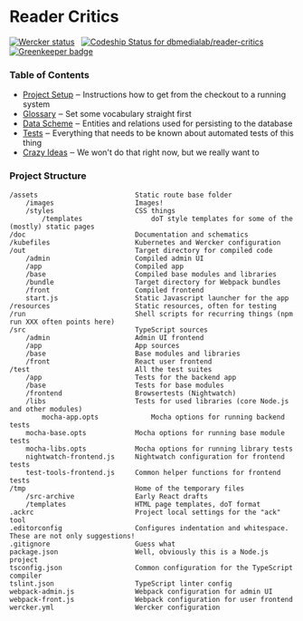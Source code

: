 # Reader Critics

[![Wercker status](https://app.wercker.com/status/becb14dfb1645c8010f604bdbb6aeeca/s/develop "wercker status")](https://app.wercker.com/project/byKey/becb14dfb1645c8010f604bdbb6aeeca)
&nbsp;
[![Codeship Status for dbmedialab/reader-critics](https://app.codeship.com/projects/50e81240-2277-0135-9adb-62dd7db260b1/status?branch=develop)](https://app.codeship.com/projects/221684)
&nbsp;
[![Greenkeeper badge](https://badges.greenkeeper.io/dbmedialab/Reader-critics.svg?token=a55103c0252ec9f2b14f7bb9af0229280aeba52887991f94b78b271f245e9f0c)](https://greenkeeper.io/)

### Table of Contents

* [Project Setup](doc/project-setup.md) ‒ Instructions how to get from the checkout to a running system
* [Glossary](doc/glossary.md) ‒ Set some vocabulary straight first
* [Data Scheme](doc/data-scheme.md) ‒ Entities and relations used for persisting to the database
* [Tests](doc/tests.md) ‒ Everything that needs to be known about automated tests of this thing
* [Crazy Ideas](doc/think-about-these-crazy-ideas.md) ‒ We won't do that right now, but we really want to

### Project Structure

```
/assets                        Static route base folder
    /images                    Images!
    /styles                    CSS things
		/templates                 doT style templates for some of the (mostly) static pages
/doc                           Documentation and schematics
/kubefiles                     Kubernetes and Wercker configuration
/out                           Target directory for compiled code
    /admin                     Compiled admin UI
    /app                       Compiled app
    /base                      Compiled base modules and libraries
    /bundle                    Target directory for Webpack bundles
    /front                     Compiled frontend
    start.js                   Static Javascript launcher for the app
/resources                     Static resources, often for testing
/run                           Shell scripts for recurring things (npm run XXX often points here)
/src                           TypeScript sources
    /admin                     Admin UI frontend
    /app                       App sources
    /base                      Base modules and libraries
    /front                     React user frontend
/test                          All the test suites
    /app                       Tests for the backend app
    /base                      Tests for base modules
    /frontend                  Browsertests (Nightwatch)
    /libs                      Tests for used libraries (core Node.js and other modules)
		mocha-app.opts             Mocha options for running backend tests
    mocha-base.opts            Mocha options for running base module tests
    mocha-libs.opts            Mocha options for running library tests
    nightwatch-frontend.js     Nightwatch configuration for frontend tests
    test-tools-frontend.js     Common helper functions for frontend tests
/tmp                           Home of the temporary files
    /src-archive               Early React drafts
    /templates                 HTML page templates, doT format
.ackrc                         Project local settings for the "ack" tool
.editorconfig                  Configures indentation and whitespace. These are not only suggestions!
.gitignore                     Guess what
package.json                   Well, obviously this is a Node.js project
tsconfig.json                  Common configuration for the TypeScript compiler
tslint.json                    TypeScript linter config
webpack-admin.js               Webpack configuration for admin UI
webpack-front.js               Webpack configuration for user frontend
wercker.yml                    Wercker configuration
```
